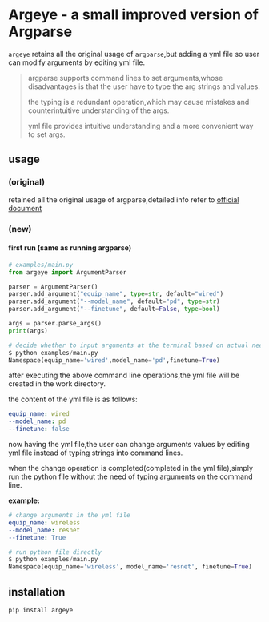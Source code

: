 # Argeye - a small improved version of Argparse

`argeye` retains all the original usage of `argparse`,but adding a yml file so user can modify arguments by editing yml file.

> argparse supports command lines to set arguments,whose disadvantages is that the user have to type the arg strings and values.
>
> the typing is a redundant operation,which may cause mistakes and counterintuitive understanding of the args.
>
> yml file provides intuitive understanding and a more convenient way to set args.

## usage

### (original)

retained all the original usage of argparse,detailed info refer to [official document](https://docs.python.org/3/library/argparse.html)

### (new)

#### first run (same as running argparse)

```python
# examples/main.py
from argeye import ArgumentParser

parser = ArgumentParser()
parser.add_argument("equip_name", type=str, default="wired")
parser.add_argument("--model_name", default="pd", type=str)
parser.add_argument("--finetune", default=False, type=bool)

args = parser.parse_args()
print(args)
```

```python
# decide whether to input arguments at the terminal based on actual needs
$ python examples/main.py
Namespace(equip_name='wired',model_name='pd',finetune=True)
```

after executing the above command line operations,the yml file will be created in the work directory.

the content of the yml file is as follows:

```yml
equip_name: wired
--model_name: pd
--finetune: false
```

now having the yml file,the user can change arguments values by editing yml file instead of typing strings into command lines.

when the change operation is completed(completed in the yml file),simply run the python file without the need of typing arguments on the command line.

**example:**

```yml
# change arguments in the yml file
equip_name: wireless
--model_name: resnet
--finetune: True
```

```python
# run python file directly
$ python examples/main.py
Namespace(equip_name='wireless', model_name='resnet', finetune=True)
```

## installation

`pip install argeye`
